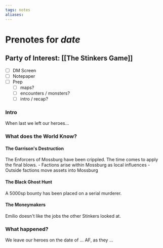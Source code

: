 ```yaml
---
tags: notes
aliases:
---
```


# Prenotes for *date*
## Party of Interest: [[The Stinkers Game]]
- [ ] DM Screen
- [ ] Notepaper
- [ ] Prep
	- [ ] maps?
	- [ ] encounters / monsters?
	- [ ] intro / recap?

### Intro

When last we left our heroes...

### What does the World Know?
#### The Garrison's Destruction
The Enforcers of Mossburg have been crippled. The time comes to apply the final blows.
	- Factions arise within Mossburg as local influences
	- Outside factions move assets into Mossburg
#### The Black Ghost Hunt
A 5000sp bounty has been placed on a serial murderer.
#### The Moneymakers
Emilio doesn't like the jobs the other Stinkers looked at.

### What happened?


We leave our heroes on the date of ... AF, as they ...